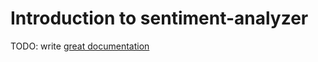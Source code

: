 # Introduction to sentiment-analyzer

TODO: write [great documentation](http://jacobian.org/writing/what-to-write/)
